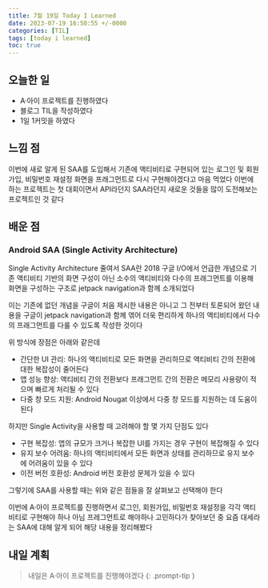 ```yaml
---
title: 7월 19일 Today I Learned
date: 2023-07-19 16:50:55 +/-0000
categories: [TIL]
tags: [today i learned]
toc: true
---
```


## 오늘한 일

* A·아이 프로젝트를 진행하였다
* 블로그 TIL을 작성하였다
* 1일 1커밋을 하였다

## 느낌 점

이번에 새로 알게 된 SAA를 도입해서 기존에 액티비티로 구현되어 있는 로그인 및 회원가입, 비밀번호 재설정 화면을 프래그먼트로 다시 구현해야겠다고 마음 먹었다 이번에 하는 프로젝트는 첫 대회이면서 API라던지 SAA라던지 새로운 것들을 많이 도전해보는 프로젝트인 것 같다

## 배운 점

### Android SAA (Single Activity Architecture)

Single Activity Architecture 줄여서 SAA란 2018 구글 I/O에서 언급한 개념으로 기존 액티비티 기반의 화면 구성이 아닌 소수의 액티비티와 다수의 프래그먼트를 이용해 화면을 구성하는 구조로 jetpack navigation과 함께 소개되었다

이는 기존에 없던 개념을 구글이 처음 제시한 내용은 아니고 그 전부터 토론되어 왔던 내용을 구글이 jetpack navigation과 함께 엮어 더욱 편리하게 하나의 액티비티에서 다수의 프래그먼트를 다룰 수 있도록 작성한 것이다

위 방식에 장점은 아래와 같은데

* 간단한 UI 관리: 하나의 액티비티로 모든 화면을 관리하므로 액티비티 간의 전환에 대한 복잡성이 줄어든다
* 앱 성능 향상: 액티비티 간의 전환보다 프래그먼트 간의 전환은 메모리 사용량이 적으며 빠르게 처리될 수 있다
* 다중 창 모드 지원: Android Nougat 이상에서 다중 창 모드를 지원하는 데 도움이 된다

하지만 Single Activity을 사용할 때 고려해야 할 몇 가지 단점도 있다

* 구현 복잡성: 앱의 규모가 크거나 복잡한 UI를 가지는 경우 구현이 복잡해질 수 있다
* 유지 보수 어려움: 하나의 액티비티에서 모든 화면과 상태를 관리하므로 유지 보수에 어려움이 있을 수 있다
* 이전 버전 호환성: Android 버전 호환성 문제가 있을 수 있다

그렇기에 SAA를 사용할 때는 위와 같은 점들을 잘 살펴보고 선택해야 한다

이번에 A·아이 프로젝트를 진행하면서 로그인, 회원가입, 비밀번호 재설정을 각각 액티비티로 구현해야 하나 아님 프레그먼트로 해야하나 고민하다가 찾아보던 중 요즘 대세라는 SAA에 대해 알게 되어 해당 내용을 정리해봤다

## 내일 계획

> 내일은 A·아이 프로젝트를 진행해야겠다
{: .prompt-tip }
